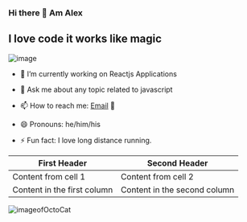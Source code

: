 ### Hi there 👋 Am Alex

## I love code it works like magic
![image](https://octodex.github.com/images/NUX_Octodex.gif)

- 🔭 I’m currently working on Reactjs Applications

- 💬 Ask me about any topic related to javascript 
- 📫 How to reach me: [Email](mailto:alexmuriukimaina254@gmail.com) 📧
- 😄 Pronouns: he/him/his
- ⚡ Fun fact: I love long distance running.

First Header | Second Header
------------ | -------------
Content from cell 1 | Content from cell 2
Content in the first column | Content in the second column


![imageofOctoCat](https://octodex.github.com/images/mona-the-rivetertocat.png)
